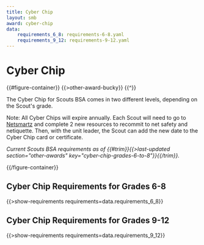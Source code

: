 ```yaml
---
title: Cyber Chip
layout: smb
award: cyber-chip
data:
    requirements_6_8: requirements-6-8.yaml
    requirements_9_12: requirements-9-12.yaml
---
```


# Cyber Chip

{{#figure-container}}
{{>other-award-bucky}}
{{^}}

The Cyber Chip for Scouts BSA comes in two different levels, depending on the Scout's grade.

Note: All Cyber Chips will expire annually. Each Scout will need to go to [Netsmartz](https://www.missingkids.org/NetSmartz) and complete 2 new resources to recommit to net safety and netiquette. Then, with the unit leader, the Scout can add the new date to the Cyber Chip card or certificate.

*Current Scouts BSA requirements as of {{#trim}}{{>last-updated section="other-awards" key="cyber-chip-grades-6-to-8"}}{{/trim}}.*

{{/figure-container}}

## Cyber Chip Requirements for Grades 6-8

{{>show-requirements requirements=data.requirements_6_8}}

## Cyber Chip Requirements for Grades 9-12

{{>show-requirements requirements=data.requirements_9_12}}
